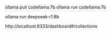 ollama pull codellama:7b
ollama run codellama:7b

ollama run deepseek-r1:8b

http://localhost:6333/dashboard#/collections